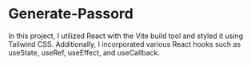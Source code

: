 # Generate-Passord
In this project, I utilized React with the Vite build tool and styled it using Tailwind CSS. Additionally, I incorporated various React hooks such as useState, useRef, useEffect, and useCallback.
